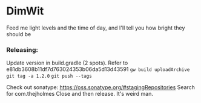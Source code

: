 # DimWit
Feed me light levels and the time of day, and I'll tell you how bright they should be

### Releasing:
Update version in build.gradle (2 spots). Refer to e81db3608b11df7d763024353b06da5d13d43591
`gw build uploadArchive`
`git tag -a 1.2.0`
`git push --tags`

Check out sonatype: https://oss.sonatype.org/#stagingRepositories
Search for com.thejholmes
Close and then release. It's weird man.
